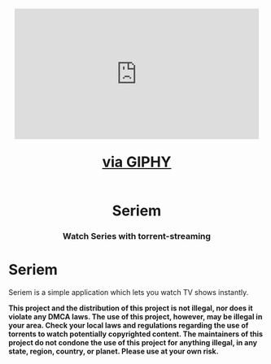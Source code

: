 <h1 align="center">
  <iframe src="https://giphy.com/embed/ki2nrm0nQ84LXC752t" width="480" height="257" frameBorder="0" class="giphy-embed" allowFullScreen></iframe><p><a href="https://giphy.com/gifs/ki2nrm0nQ84LXC752t">via GIPHY</a></p>
  <br />
  Seriem
</h1>

<h3 align="center">Watch Series with torrent-streaming</h3>


  
 

# Seriem
Seriem is a simple application which lets you watch TV shows instantly.





**This project and the distribution of this project is not illegal, nor does it violate any DMCA laws. The use of this project, however, may be illegal in your area. Check your local laws and regulations regarding the use of torrents to watch potentially copyrighted content. The maintainers of this project do not condone the use of this project for anything illegal, in any state, region, country, or planet. Please use at your own risk.**

